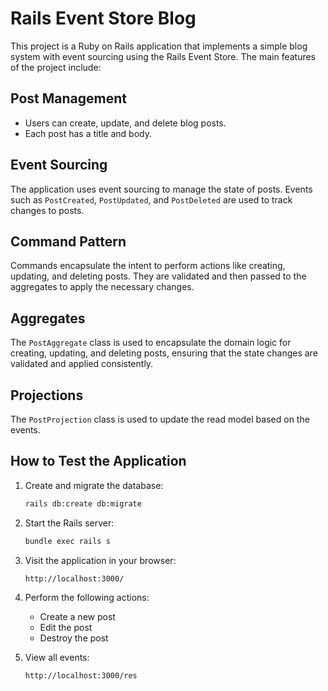 # Rails Event Store Blog

This project is a Ruby on Rails application that implements a simple blog system with event sourcing using the Rails Event Store. The main features of the project include:

## Post Management

- Users can create, update, and delete blog posts.
- Each post has a title and body.

## Event Sourcing

The application uses event sourcing to manage the state of posts. Events such as `PostCreated`, `PostUpdated`, and `PostDeleted` are used to track changes to posts.

## Command Pattern

Commands encapsulate the intent to perform actions like creating, updating, and deleting posts. They are validated and then passed to the aggregates to apply the necessary changes.

## Aggregates

The `PostAggregate` class is used to encapsulate the domain logic for creating, updating, and deleting posts, ensuring that the state changes are validated and applied consistently.

## Projections

The `PostProjection` class is used to update the read model based on the events.

## How to Test the Application

1. Create and migrate the database:
    ```sh
    rails db:create db:migrate
    ```

2. Start the Rails server:
    ```sh
    bundle exec rails s
    ```

3. Visit the application in your browser:
    ```
    http://localhost:3000/
    ```

4. Perform the following actions:
    - Create a new post
    - Edit the post
    - Destroy the post

5. View all events:
    ```
    http://localhost:3000/res
    ```
